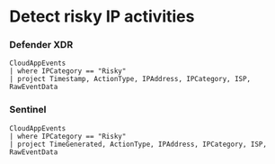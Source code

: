 # Detect risky IP activities

### Defender XDR

```
CloudAppEvents
| where IPCategory == "Risky"
| project Timestamp, ActionType, IPAddress, IPCategory, ISP, RawEventData
```
### Sentinel
```
CloudAppEvents
| where IPCategory == "Risky"
| project TimeGenerated, ActionType, IPAddress, IPCategory, ISP, RawEventData
```
